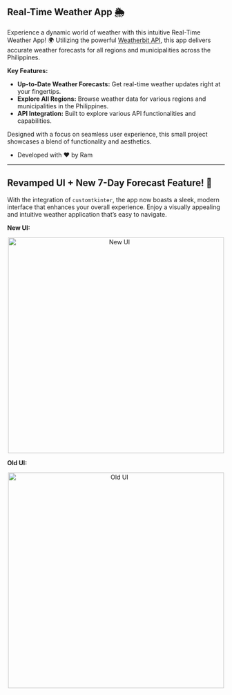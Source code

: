 ## Real-Time Weather App 🌦️

Experience a dynamic world of weather with this intuitive Real-Time Weather App! 🌍 Utilizing the powerful [Weatherbit API](https://www.weatherbit.io/), this app delivers accurate weather forecasts for all regions and municipalities across the Philippines. 

**Key Features:**
- **Up-to-Date Weather Forecasts:** Get real-time weather updates right at your fingertips.
- **Explore All Regions:** Browse weather data for various regions and municipalities in the Philippines.
- **API Integration:** Built to explore various API functionalities and capabilities.

Designed with a focus on seamless user experience, this small project showcases a blend of functionality and aesthetics.

- Developed with ❤️ by Ram

---

## Revamped UI + New 7-Day Forecast Feature! 🚀 

With the integration of `customtkinter`, the app now boasts a sleek, modern interface that enhances your overall experience. Enjoy a visually appealing and intuitive weather application that’s easy to navigate.

**New UI:**
<p align="center">
    <img src="https://github.com/user-attachments/assets/5980d08c-ac75-42c8-b101-173c67f1db96" alt="New UI" width="500">
</p>

**Old UI:**
<p align="center">
    <img src="https://github.com/user-attachments/assets/b58678fe-c7c3-4f7f-af48-4d73ab7858ed" alt="Old UI" width="500">
</p>
